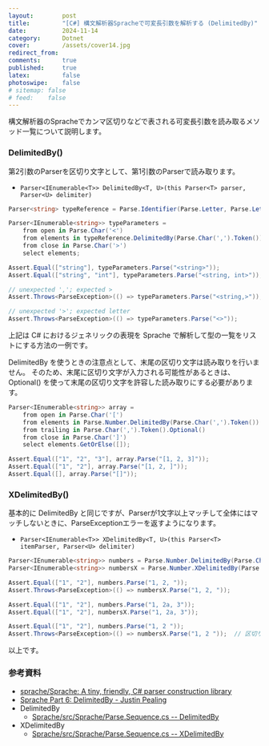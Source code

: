 ```yaml
---
layout:        post
title:         "[C#] 構文解析器Spracheで可変長引数を解析する (DelimitedBy)"
date:          2024-11-14
category:      Dotnet
cover:         /assets/cover14.jpg
redirect_from:
comments:      true
published:     true
latex:         false
photoswipe:    false
# sitemap: false
# feed:    false
---
```


構文解析器のSpracheでカンマ区切りなどで表される可変長引数を読み取るメソッド一覧について説明します。


### DelimitedBy()

第2引数のParserを区切り文字として、第1引数のParserで読み取ります。

- `Parser<IEnumerable<T>> DelimitedBy<T, U>(this Parser<T> parser, Parser<U> delimiter)`

```csharp
Parser<string> typeReference = Parse.Identifier(Parse.Letter, Parse.LetterOrDigit);

Parser<IEnumerable<string>> typeParameters =
    from open in Parse.Char('<')
    from elements in typeReference.DelimitedBy(Parse.Char(',').Token())
    from close in Parse.Char('>')
    select elements;

Assert.Equal(["string"], typeParameters.Parse("<string>"));
Assert.Equal(["string", "int"], typeParameters.Parse("<string, int>"));

// unexpected ','; expected >
Assert.Throws<ParseException>(() => typeParameters.Parse("<string,>"));

// unexpected '>'; expected letter
Assert.Throws<ParseException>(() => typeParameters.Parse("<>"));
```

上記は C# におけるジェネリックの表現を Sprache で解析して型の一覧をリストにする方法の一例です。

DelimitedBy を使うときの注意点として、末尾の区切り文字は読み取りを行いません。
そのため、末尾に区切り文字が入力される可能性があるときは、Optional() を使って末尾の区切り文字を許容した読み取りにする必要があります。

```csharp
Parser<IEnumerable<string>> array =
    from open in Parse.Char('[')
    from elements in Parse.Number.DelimitedBy(Parse.Char(',').Token()).Optional()
    from trailing in Parse.Char(',').Token().Optional()
    from close in Parse.Char(']')
    select elements.GetOrElse([]);

Assert.Equal(["1", "2", "3"], array.Parse("[1, 2, 3]"));
Assert.Equal(["1", "2"], array.Parse("[1, 2, ]"));
Assert.Equal([], array.Parse("[]"));
```


### XDelimitedBy()

基本的に DelimitedBy と同じですが、Parserが1文字以上マッチして全体にはマッチしないときに、ParseExceptionエラーを返すようになります。

- `Parser<IEnumerable<T>> XDelimitedBy<T, U>(this Parser<T> itemParser, Parser<U> delimiter)`

```csharp
Parser<IEnumerable<string>> numbers = Parse.Number.DelimitedBy(Parse.Char(',').Token());
Parser<IEnumerable<string>> numbersX = Parse.Number.XDelimitedBy(Parse.Char(',').Token());

Assert.Equal(["1", "2"], numbers.Parse("1, 2, "));
Assert.Throws<ParseException>(() => numbersX.Parse("1, 2, "));

Assert.Equal(["1", "2"], numbers.Parse("1, 2a, 3"));
Assert.Equal(["1", "2"], numbersX.Parse("1, 2a, 3"));

Assert.Equal(["1", "2"], numbers.Parse("1, 2 "));
Assert.Throws<ParseException>(() => numbersX.Parse("1, 2 "));  // 区切り文字の前後空白にマッチするためエラーする
```


以上です。

### 参考資料

- [sprache/Sprache: A tiny, friendly, C# parser construction library](https://github.com/sprache/Sprache)
- [Sprache Part 6: DelimitedBy - Justin Pealing](https://justinpealing.me.uk/post/2020-04-13-sprache6-delimitedby/)
- DelimitedBy
    - [Sprache/src/Sprache/Parse.Sequence.cs -- DelimitedBy](https://github.com/sprache/Sprache/blob/9d1721bb0dea638e35b9bbb2334fea6f99bf778e/src/Sprache/Parse.Sequence.cs#L34)
- XDelimitedBy
    - [Sprache/src/Sprache/Parse.Sequence.cs -- XDelimitedBy](https://github.com/sprache/Sprache/blob/9d1721bb0dea638e35b9bbb2334fea6f99bf778e/src/Sprache/Parse.Sequence.cs#L56)

